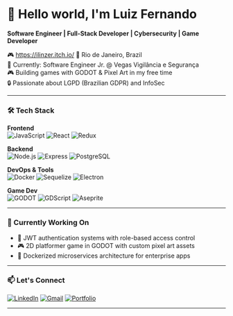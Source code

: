 # 👋 Hello world, I'm Luiz Fernando

**Software Engineer | Full-Stack Developer | Cybersecurity | Game Developer**

🎮 https://ilinzer.itch.io/
📍 Rio de Janeiro, Brazil  
💼 Currently: Software Engineer Jr. @ Vegas Vigilância e Segurança  
🎮 Building games with GODOT & Pixel Art in my free time  
🔒 Passionate about LGPD (Brazilian GDPR) and InfoSec  

---

### 🛠️ Tech Stack

**Frontend**  
![JavaScript](https://img.shields.io/badge/-JavaScript-F7DF1E?logo=javascript&logoColor=black)
![React](https://img.shields.io/badge/-React-61DAFB?logo=react&logoColor=white)
![Redux](https://img.shields.io/badge/-Redux-764ABC?logo=redux&logoColor=white)

**Backend**  
![Node.js](https://img.shields.io/badge/-Node.js-339933?logo=node.js&logoColor=white)
![Express](https://img.shields.io/badge/-Express-000000?logo=express&logoColor=white)
![PostgreSQL](https://img.shields.io/badge/-PostgreSQL-4169E1?logo=postgresql&logoColor=white)

**DevOps & Tools**  
![Docker](https://img.shields.io/badge/-Docker-2496ED?logo=docker&logoColor=white)
![Sequelize](https://img.shields.io/badge/-Sequelize-52B0E7?logo=sequelize&logoColor=white)
![Electron](https://img.shields.io/badge/-Electron-47848F?logo=electron&logoColor=white)

**Game Dev**  
![GODOT](https://img.shields.io/badge/-GODOT-478CBF?logo=godot-engine&logoColor=white)
![GDScript](https://img.shields.io/badge/-GDScript-355570?logo=godot-engine&logoColor=white)
![Aseprite](https://img.shields.io/badge/-Aseprite-7D929E?logo=aseprite&logoColor=white)

---

### 📌 Currently Working On

- 🔐 JWT authentication systems with role-based access control
- 🎮 2D platformer game in GODOT with custom pixel art assets
- 🐳 Dockerized microservices architecture for enterprise apps

---

### 📫 Let's Connect

[![LinkedIn](https://img.shields.io/badge/-LinkedIn-0A66C2?logo=linkedin&logoColor=white)](https://www.linkedin.com/in/luizfernandoss)
[![Gmail](https://img.shields.io/badge/-Email-EA4335?logo=gmail&logoColor=white)](mailto:luiz.silveira.cic@gmail.com)
[![Portfolio](https://img.shields.io/badge/-GitHub_Portfolio-181717?logo=github&logoColor=white)](https://github.com/Linzer-Cyberheart)

---
